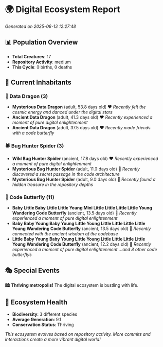 # 🌍 Digital Ecosystem Report
*Generated on 2025-08-13 12:27:48*

## 📊 Population Overview
- **Total Creatures**: 17
- **Repository Activity**: medium
- **This Cycle**: 0 births, 0 deaths

## 👥 Current Inhabitants

### 🐉 Data Dragon (3)
- **Mysterious Data Dragon** (adult, 53.8 days old) ❤️
  *Recently felt the cosmic energy and danced under the digital stars*
- **Ancient Data Dragon** (adult, 41.3 days old) ❤️
  *Recently experienced a moment of pure digital enlightenment*
- **Ancient Data Dragon** (adult, 37.5 days old) ❤️
  *Recently made friends with a code butterfly*

### 🕷️ Bug Hunter Spider (3)
- **Wild Bug Hunter Spider** (ancient, 17.8 days old) ❤️
  *Recently experienced a moment of pure digital enlightenment*
- **Mysterious Bug Hunter Spider** (adult, 11.0 days old) 💚
  *Recently discovered a secret passage in the code architecture*
- **Mysterious Bug Hunter Spider** (adult, 9.0 days old) 💛
  *Recently found a hidden treasure in the repository depths*

### 🦋 Code Butterfly (11)
- **Baby Little Baby Little Little Young Mini Little Little Little Little Young Wandering Code Butterfly** (ancient, 13.5 days old) 💛
  *Recently experienced a moment of pure digital enlightenment*
- **Baby Baby Young Baby Young Little Young Little Little Little Little Young Wandering Code Butterfly** (ancient, 13.5 days old) 💛
  *Recently connected with the ancient wisdom of the codebase*
- **Little Baby Young Baby Young Little Young Little Little Little Little Young Wandering Code Butterfly** (ancient, 12.2 days old) 💛
  *Recently experienced a moment of pure digital enlightenment*
  *...and 8 other code butterflys*

## 🎭 Special Events

🏙️ **Thriving metropolis!** The digital ecosystem is bustling with life.

## 🔬 Ecosystem Health
- **Biodiversity**: 3 different species
- **Average Generation**: 9.1
- **Conservation Status**: Thriving

*This ecosystem evolves based on repository activity. More commits and interactions create a more vibrant digital world!*